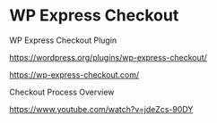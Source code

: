 # WP Express Checkout
WP Express Checkout Plugin

https://wordpress.org/plugins/wp-express-checkout/

https://wp-express-checkout.com/

Checkout Process Overview

https://www.youtube.com/watch?v=jdeZcs-90DY
